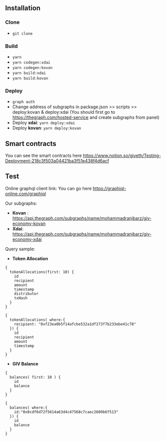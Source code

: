 ## Installation
### Clone
* `git clone `

### Build
* `yarn`
* `yarn codegen:xdai`
* `yarn codegen:kovan`
* `yarn build:xdai`
* `yarn build:kovan`

### Deploy
* `graph auth`
* Change address of subgraphs in package.json >> scripts >> deploy:kovan & deploy:xdai 
(You should first go to https://thegraph.com/hosted-service and create subgraphs from panel)
* Deploy **xdai**: `yarn deploy:xdai`
* Deploy **kovan**: `yarn deploy:kovan`

## Smart contracts
You can see the smart contracts here
https://www.notion.so/giveth/Testing-Deployment-218c3f503a04421ba3f51e438f4d6acf

## Test
Online graphql client link: You can go here https://graphiql-online.com/graphiql

Our subgraphs: 
* **Kovan** : https://api.thegraph.com/subgraphs/name/mohammadranjbarz/giv-economy-kovan
* **Xdai**: https://api.thegraph.com/subgraphs/name/mohammadranjbarz/giv-economy-xdai


Query sample:

* **Token Allocation**
```
{
  tokenAllocations(first: 10) {
    id
    recipient
    amount
    timestamp
    distributor
    txHash
  }
}
```

```
{
  tokenAllocations( where:{
    recipient: "0xf23ea0b5f14afcbe532a1df273f7b233ebe41c78"
  }) {
    id
    recipient
    amount
    timestamp
  }
}
```

* **GIV Balance**

```
{
  balances( first: 10 ) {
    id
    balance
  }
}
```

```
{
  balances( where:{
    id:"0x0cdf6d72f5614a63d4c47568c7caec2609b6f513"
  }) {
    id
    balance
  }
}
```